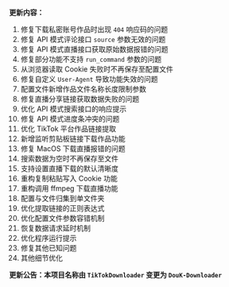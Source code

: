 **更新内容：**

1. 修复下载私密账号作品时出现 `404` 响应码的问题
2. 修复 API 模式评论接口 `source` 参数无效的问题
3. 修复 API 模式直播接口获取原始数据报错的问题
4. 修复部分功能不支持 `run_command` 参数的问题
5. 从浏览器读取 Cookie 失败时不再保存至配置文件
6. 修复自定义 `User-Agent` 导致功能失效的问题
7. 配置文件新增作品文件名称长度限制参数
8. 修复直播分享链接获取数据失败的问题
9. 优化 API 模式搜索接口的响应提示
10. 修复 API 模式进度条冲突的问题
11. 优化 TikTok 平台作品链接提取
12. 新增监听剪贴板链接下载作品功能
13. 修复 MacOS 下载直播报错的问题
14. 搜索数据为空时不再保存至文件
15. 支持设置直播下载的默认清晰度
16. 重构复制粘贴写入 Cookie 功能
17. 重构调用 ffmpeg 下载直播功能
18. 配置与文件归集到单文件夹
19. 优化提取链接的正则表达式
20. 优化配置文件参数容错机制
21. 恢复数据请求延时机制
22. 优化程序运行提示
23. 修复其他已知问题
24. 其他细节优化

<p><strong>更新公告：本项目名称由 <code>TikTokDownloader</code> 变更为 <code>DouK-Downloader</code></strong></p>
